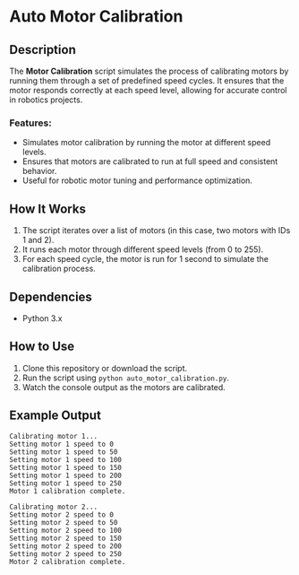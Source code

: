 # Auto Motor Calibration

## Description

The **Motor Calibration** script simulates the process of calibrating motors by running them through a set of predefined speed cycles. It ensures that the motor responds correctly at each speed level, allowing for accurate control in robotics projects.

### Features:
- Simulates motor calibration by running the motor at different speed levels.
- Ensures that motors are calibrated to run at full speed and consistent behavior.
- Useful for robotic motor tuning and performance optimization.

## How It Works

1. The script iterates over a list of motors (in this case, two motors with IDs 1 and 2).
2. It runs each motor through different speed levels (from 0 to 255).
3. For each speed cycle, the motor is run for 1 second to simulate the calibration process.

## Dependencies
- Python 3.x

## How to Use
1. Clone this repository or download the script.
2. Run the script using `python auto_motor_calibration.py`.
3. Watch the console output as the motors are calibrated.

## Example Output

```text
Calibrating motor 1...
Setting motor 1 speed to 0
Setting motor 1 speed to 50
Setting motor 1 speed to 100
Setting motor 1 speed to 150
Setting motor 1 speed to 200
Setting motor 1 speed to 250
Motor 1 calibration complete.

Calibrating motor 2...
Setting motor 2 speed to 0
Setting motor 2 speed to 50
Setting motor 2 speed to 100
Setting motor 2 speed to 150
Setting motor 2 speed to 200
Setting motor 2 speed to 250
Motor 2 calibration complete.
